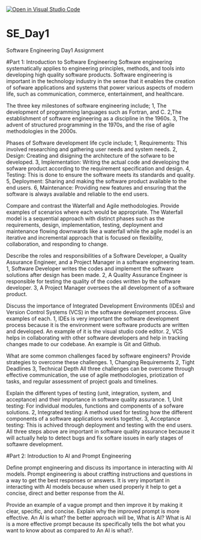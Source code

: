 [![Open in Visual Studio Code](https://classroom.github.com/assets/open-in-vscode-2e0aaae1b6195c2367325f4f02e2d04e9abb55f0b24a779b69b11b9e10269abc.svg)](https://classroom.github.com/online_ide?assignment_repo_id=15568034&assignment_repo_type=AssignmentRepo)
# SE_Day1
Software Engineering Day1 Assignment

#Part 1: Introduction to Software Engineering
Software engineering systematically applies to engineering principles, methods, and tools into developing high quality software products. 
Software engineering is important in the technology industry in the sense that it enables the creation of sofware applications and systems that power various aspects of modern life,
such as communication, commerce, entertainment, and healthcare.


The three key milestones of software engineering include;
1, The development of programming languages such as Fortran, and C.
2,The establishment of software engineering as a discipline in the 1960s.
3, The advent of structured programming in the 1970s, and the rise of agile methodologies in the 2000s.


Phases of Software development life cycle include;
1, Requirements: This involved researching and gathering user needs and system needs.
2, Design: Creating and disigning the architecture of the sofware to be developed.
3, Implementation: Writing the actual code and developing the sofware product according to the requirement specification and design.
4, Testing: This is done to ensure the software meets its standards and quality.
5, Deployment: Sharing and making the software product available to the end users.
6, Maintenance: Providing new features and ensuring that the software is always available and reliable to the end users. 


Compare and contrast the Waterfall and Agile methodologies. Provide examples of scenarios where each would be appropriate.
The Waterfall model is a sequential approach with distinct phases such as the requirements, design, implementation, testing, deployment and maintenance flowing downwards like a waterfall
while the agile model is an iterative and incremental approach that is focused on flexibility, collaboration, and responding to change.

Describe the roles and responsibilities of a Software Developer, a Quality Assurance Engineer, and a Project Manager in a software engineering team.
1, Software Developer writes the codes and implement the software solutions after design has been made.
2, A Quality Assurance Engineer is responsible for testing the quality of the codes written by the software developer.
3, A Project Manager oversees the all development of a software product.


Discuss the importance of Integrated Development Environments (IDEs) and Version Control Systems (VCS) in the software development process. Give examples of each.
1, IDEs is very important the software development process because it is the environment were software products are written and developed. An example of it is the visual studio code editor.
2, VCS helps in collaborating with other software developers and help in tracking changes made to our codebase. An example is Git and Github.



What are some common challenges faced by software engineers? Provide strategies to overcome these challenges.
1, Changing Requirements
2, Tight Deadlines
3, Technical Depth
All three challenges can be overcome through effective communication, the use of agile methodologies, priotization of tasks, and regular assessment of project goals and timelines.


Explain the different types of testing (unit, integration, system, and acceptance) and their importance in software quality assurance.
1, Unit testing: For individual modules, functions and components of a sofware solutions.
2, Integrated testing: A method used for testing how the different components of a software applications works together.
3, Acceptance testing: This is achived through deployment and testing with the end users.
All three steps above are important in software quality assurance because it will actually help to detect bugs and fix softare issues in early stages of softawre development.

#Part 2: Introduction to AI and Prompt Engineering


Define prompt engineering and discuss its importance in interacting with AI models.
Prompt engineering is about cratfting instructions and questions in a way to get the best responses or answers.
It is very important in interacting with AI models because when used properly it help to get a concise, direct and better response from the AI.


Provide an example of a vague prompt and then improve it by making it clear, specific, and concise. Explain why the improved prompt is more effective.
An AI is what?
the better approach will be, What is AI?
What is AI is a more effective prompt because its specifically tells the bot what you want to know about as compared to An AI is what?.
